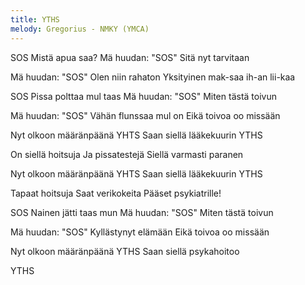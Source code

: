 ```yaml
---
title: YTHS
melody: Gregorius - NMKY (YMCA)
---
```


SOS
Mistä apua saa?
Mä huudan: "SOS"
Sitä nyt tarvitaan

Mä huudan: "SOS"
Olen niin rahaton
Yksityinen mak-saa ih-an lii-kaa

SOS
Pissa polttaa mul taas
Mä huudan: "SOS"
Miten tästä toivun

Mä huudan: "SOS"
Vähän flunssaa mul on
Eikä toivoa oo missään

Nyt olkoon määränpäänä
YHTS
Saan siellä lääkekuurin
YTHS

On siellä hoitsuja
Ja pissatestejä
Siellä varmasti paranen

Nyt olkoon määränpäänä
YHTS
Saan siellä lääkekuurin
YTHS

Tapaat hoitsuja
Saat verikokeita
Pääset psykiatrille!

SOS
Nainen jätti taas mun
Mä huudan: "SOS"
Miten tästä toivun

Mä huudan: "SOS"
Kyllästynyt elämään
Eikä toivoa oo missään

Nyt olkoon määränpäänä
YTHS
Saan siellä psykahoitoo

YTHS
